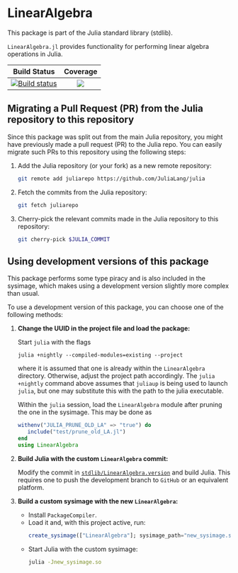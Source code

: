 # LinearAlgebra

This package is part of the Julia standard library (stdlib).

`LinearAlgebra.jl` provides functionality for performing linear algebra operations in Julia.

| **Build Status**                    | **Coverage**                    |
|:-------------------------------:|:-------------------------------:|
[![Build status](https://badge.buildkite.com/4032f509b3a7354c8ce7b34b98c7496d66adc4504b0101cbcf.svg?branch=master)](https://buildkite.com/julialang/linearalgebra-dot-jl) | [![][codecov-img]][codecov-url] |

[codecov-img]: https://codecov.io/gh/JuliaLang/LinearAlgebra.jl/branch/master/graph/badge.svg
[codecov-url]: https://codecov.io/gh/JuliaLang/LinearAlgebra.jl

## Migrating a Pull Request (PR) from the Julia repository to this repository

Since this package was split out from the main Julia repository, you might have previously made a pull request (PR) to the Julia repo. You can easily migrate such PRs to this repository using the following steps:

1. Add the Julia repository (or your fork) as a new remote repository:
   ```bash
   git remote add juliarepo https://github.com/JuliaLang/julia
   ```

2. Fetch the commits from the Julia repository:
   ```bash
   git fetch juliarepo
   ```

3. Cherry-pick the relevant commits made in the Julia repository to this repository:
   ```bash
   git cherry-pick $JULIA_COMMIT
   ```

## Using development versions of this package

This package performs some type piracy and is also included in the sysimage, which makes using a development version slightly more complex than usual.

To use a development version of this package, you can choose one of the following methods:

1. **Change the UUID in the project file and load the package:**

   Start `julia` with the flags
   ```console
   julia +nightly --compiled-modules=existing --project
   ```
   where it is assumed that one is already within the `LinearAlgebra` directory. Otherwise, adjust
   the project path accordingly. The `julia +nightly` command above assumes that `juliaup` is being used
   to launch `julia`, but one may substitute this with the path to the julia executable.

   Within the `julia` session, load the `LinearAlgebra` module after pruning the one in the sysimage. This may be done as
   ```julia
   withenv("JULIA_PRUNE_OLD_LA" => "true") do
      include("test/prune_old_LA.jl")
   end
   using LinearAlgebra
   ```

2. **Build Julia with the custom `LinearAlgebra` commit:**

   Modify the commit in [`stdlib/LinearAlgebra.version`](https://github.com/JuliaLang/julia/blob/master/stdlib/LinearAlgebra.version) and build Julia. This requires one to push the development branch
   to `GitHub` or an equivalent platform.

3. **Build a custom sysimage with the new `LinearAlgebra`:**
   - Install `PackageCompiler`.
   - Load it and, with this project active, run:
     ```julia
     create_sysimage(["LinearAlgebra"]; sysimage_path="new_sysimage.so", incremental=false, filter_stdlibs=true)
     ```
   - Start Julia with the custom sysimage:
     ```bash
     julia -Jnew_sysimage.so
     ```

